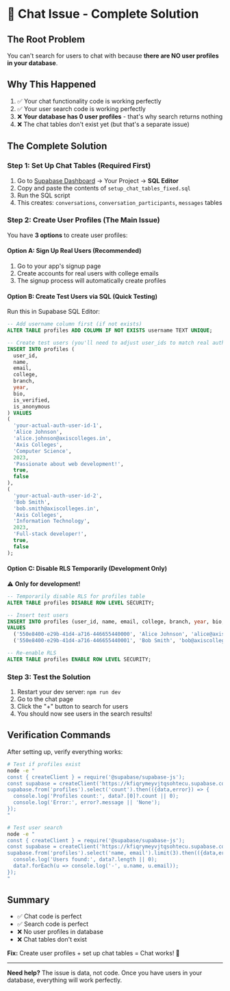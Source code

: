 # 🚨 Chat Issue - Complete Solution

## The Root Problem
You can't search for users to chat with because **there are NO user profiles in your database**.

## Why This Happened
1. ✅ Your chat functionality code is working perfectly
2. ✅ Your user search code is working perfectly  
3. ❌ **Your database has 0 user profiles** - that's why search returns nothing
4. ❌ The chat tables don't exist yet (but that's a separate issue)

## The Complete Solution

### Step 1: Set Up Chat Tables (Required First)
1. Go to [Supabase Dashboard](https://supabase.com/dashboard) → Your Project → **SQL Editor**
2. Copy and paste the contents of `setup_chat_tables_fixed.sql`
3. Run the SQL script
4. This creates: `conversations`, `conversation_participants`, `messages` tables

### Step 2: Create User Profiles (The Main Issue)
You have **3 options** to create user profiles:

#### Option A: Sign Up Real Users (Recommended)
1. Go to your app's signup page
2. Create accounts for real users with college emails
3. The signup process will automatically create profiles

#### Option B: Create Test Users via SQL (Quick Testing)
Run this in Supabase SQL Editor:
```sql
-- Add username column first (if not exists)
ALTER TABLE profiles ADD COLUMN IF NOT EXISTS username TEXT UNIQUE;

-- Create test users (you'll need to adjust user_ids to match real auth users)
INSERT INTO profiles (
  user_id,
  name,
  email,
  college,
  branch,
  year,
  bio,
  is_verified,
  is_anonymous
) VALUES 
(
  'your-actual-auth-user-id-1',
  'Alice Johnson',
  'alice.johnson@axiscolleges.in',
  'Axis Colleges',
  'Computer Science',
  2023,
  'Passionate about web development!',
  true,
  false
),
(
  'your-actual-auth-user-id-2', 
  'Bob Smith',
  'bob.smith@axiscolleges.in',
  'Axis Colleges',
  'Information Technology',
  2023,
  'Full-stack developer!',
  true,
  false
);
```

#### Option C: Disable RLS Temporarily (Development Only)
⚠️ **Only for development!**
```sql
-- Temporarily disable RLS for profiles table
ALTER TABLE profiles DISABLE ROW LEVEL SECURITY;

-- Insert test users
INSERT INTO profiles (user_id, name, email, college, branch, year, bio, is_verified, is_anonymous)
VALUES 
  ('550e8400-e29b-41d4-a716-446655440000', 'Alice Johnson', 'alice@axiscolleges.in', 'Axis Colleges', 'CSE', 2023, 'Test user', true, false),
  ('550e8400-e29b-41d4-a716-446655440001', 'Bob Smith', 'bob@axiscolleges.in', 'Axis Colleges', 'IT', 2023, 'Test user', true, false);

-- Re-enable RLS
ALTER TABLE profiles ENABLE ROW LEVEL SECURITY;
```

### Step 3: Test the Solution
1. Restart your dev server: `npm run dev`
2. Go to the chat page
3. Click the "+" button to search for users
4. You should now see users in the search results!

## Verification Commands
After setting up, verify everything works:

```bash
# Test if profiles exist
node -e "
const { createClient } = require('@supabase/supabase-js');
const supabase = createClient('https://kfiqrymeyvjtqsohtecu.supabase.co', 'your-anon-key');
supabase.from('profiles').select('count').then(({data,error}) => {
  console.log('Profiles count:', data?.[0]?.count || 0);
  console.log('Error:', error?.message || 'None');
});
"

# Test user search
node -e "
const { createClient } = require('@supabase/supabase-js');
const supabase = createClient('https://kfiqrymeyvjtqsohtecu.supabase.co', 'your-anon-key');
supabase.from('profiles').select('name, email').limit(3).then(({data,error}) => {
  console.log('Users found:', data?.length || 0);
  data?.forEach(u => console.log('-', u.name, u.email));
});
"
```

## Summary
- ✅ Chat code is perfect
- ✅ Search code is perfect  
- ❌ No user profiles in database
- ❌ Chat tables don't exist

**Fix:** Create user profiles + set up chat tables = Chat works! 🎉

---
**Need help?** The issue is data, not code. Once you have users in your database, everything will work perfectly.
